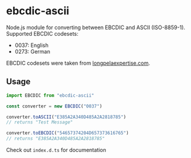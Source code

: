# ebcdic-ascii

Node.js module for converting between EBCDIC and ASCII (ISO-8859-1).
Supported EBCDIC codesets:

- 0037: English
- 0273: German

EBCDIC codesets were taken from [longpelaexpertise.com](http://www.longpelaexpertise.com/toolsCode.php).

## Usage

```js
import EBCDIC from "ebcdic-ascii"

const converter = new EBCDIC("0037")

converter.toASCII("E385A2A340D485A2A2818785")
// returns "Test Message"

converter.toEBCDIC("54657374204D657373616765")
// returns "E385A2A340D485A2A2818785"
```

Check out `index.d.ts` for documentation

